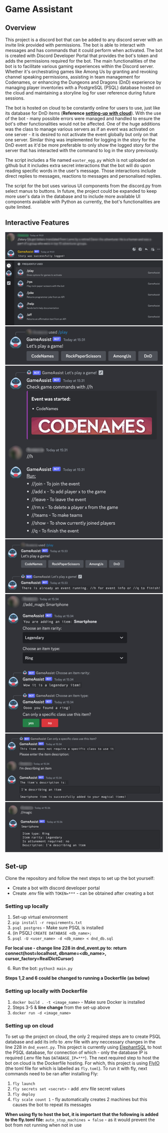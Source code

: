 # Game Assistant

## Overview

This project is a discord bot that can be added to any discord server with an invite link provided with permissions. The bot is able to interact with messages and has commands that it could perform when activated. The bot is created with Discord Developer Portal that provides the bot's token and adds the permissions required for the bot. The main functionalities of the bot is to facilitate various gaming experiences within the Discord server. Whether it's orchestrating games like Among Us by granting and revoking channel speaking permissions, assisting in team management for Codenames, or enhancing the Dungeons and Dragons (DnD) experience by managing player inventories with a PostgreSQL (PSQL) database hosted on the cloud and maintaining a storyline log for user reference during future sessions.

The bot is hosted on cloud to be constantly online for users to use, just like its database for DnD items (**Reference [setting-up with cloud](#setting-up-on-cloud)**). With the use of the bot - many possible errors were managed and handled to ensure the bot's other functionalities would not be affected. One of the huge additions was the class to manage various servers as if an event was activated on one server - it is desired to not activate the event globally but only on that one server. Similar thing was implemented for logging in the story for the DnD event as it'd be more preferable to only show the logged story for the server that has interacted with the command to log in the story previously.

The script includes a file named `easter_egg.py` which is not uploaded on github but it includes extra secret interactions that the bot will do upon reading specific words in the user's message. Those interactions include direct replies to messages, reactions to messages and personalised replies.

The script for the bot uses various UI components from the discord.py from select manus to buttons. In future, the project could be expanded to keep more user's data in the database and to include more available UI components available with Python as currently, the bot's functionalities are quite limited.


## Interactive Features

![DnD event activated image shown of the bot's command and response](snippets/Screenshot%202023-08-09%20at%2023.08.52.jpg)
![Commands that show up when bot is added to the server in autocomplete commands](snippets/Screenshot%202023-10-13%20at%2015.31.20.png)
![Buttons shown when /play is ran (Codenames, Rock-paper-scissors, AmongUs, DnD)](snippets/Screenshot%202023-10-13%20at%2015.31.38.jpg)
![Embed that shows up after activating Codenames event which shows an image with the game name and a recommendation of running //h command to see commands for the event. The screenshot then shows an example of //h command being ran which shows event specific commands](snippets/Screenshot%202023-10-13%20at%2015.31.59.jpg)
![Screenshot showing an error message on screen when attempting to activate an event when another one is currently running on a server - telling the user to finish the event first](snippets/Screenshot%202023-10-13%20at%2015.33.10.jpg)
![Screenshot example of a user adding a magical item to the Dnd items on cloud. It shows 2 drop down menus of item type and rarity collected with a button choice of choosing whether this item can only be used by a specific class of a character only](snippets/Screenshot%202023-10-13%20at%2015.34.59.jpg)
![Continuing the previous magic item addition - the bot then asks the user for the item description and shows it on screen before saying that the item was successfully added to the user's magical items](snippets/Screenshot%202023-10-13%20at%2015.35.09.jpg)
![Screenshot of a user trying //magic command during the Dnd event which shows the user's magical items' information](snippets/Screenshot%202023-10-13%20at%2015.36.31.jpg)

## Set-up

Clone the repository and follow the next steps to set up the bot yourself:

* Create a bot with discord developer portal
* Create .env file with `TOKEN=***` - can be obtained after creating a bot

### Setting up locally

1. Set-up virtual environment
2. `pip install -r requirements.txt`
3. `psql postgres` - Make sure PSQL is installed
4. (in PSQL) `CREATE DATABASE <db_name>;`
5. `psql -U <user_name> -d <db_name> < dnd_db.sql`

**For local use - change line 228 in dnd_event.py to: return connect(host=localhost, dbname=<db_name>, cursor_factory=RealDictCursor)**

6. Run the bot: `python3 main.py`

**Steps 1,2 and 6 could be changed to running a Dockerfile (as below)**

### Setting up locally with Dockerfile

1. `docker build . -t <image_name>` - Make sure Docker is installed
2. Steps 3-5 & **line change** from the set-up above
3. `docker run -d <image_name>`

### Setting up on cloud

To set up the project on cloud, the only 2 required steps are to create PSQL database and add its info to .env file with any neccessary changes in the line 228 in `dnd_event.py`. This project is currently using [ElephantSQL](https://www.elephantsql.com/) to host the PSQL database, for connection of which - only the database IP is required (.env file has `DATABASE_IP=***`). The next required step to host the bot on cloud is the Dockerfile hosting. For which, this project is using [FlyIO](https://fly.io/) (the toml file for which is labelled as `fly.toml`). To run it with fly, next commands need to be ran after installing Fly:

1. `fly launch`
2. `fly secrets set <secret>` - add .env file secret values
3. `fly deploy`
4. `fly scale count 1` - fly automatically creates 2 machines but this causes the bot to repeat its messages

**When using fly to host the bot, it is important that the following is added to the fly.toml file:**
`auto_stop_machines = false` - as it would prevent the bot from not running when not in use